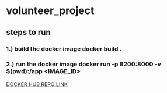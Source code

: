 # volunteer_project

## steps to run 

### 1.) build the docker image docker build .
### 2.) run the docker image docker run -p 8200:8000 -v $(pwd):/app  <IMAGE_ID>

[DOCKER HUB REPO LINK](https://hub.docker.com/repository/docker/vishrutkohli/volunteer_network)
